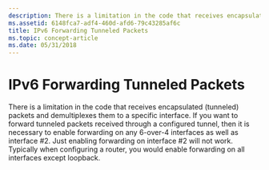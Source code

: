 ```yaml
---
description: There is a limitation in the code that receives encapsulated (tunneled) packets and demultiplexes them to a specific interface.
ms.assetid: 6148fca7-adf4-460d-afd6-79c43285af6c
title: IPv6 Forwarding Tunneled Packets
ms.topic: concept-article
ms.date: 05/31/2018
---
```


# IPv6 Forwarding Tunneled Packets

There is a limitation in the code that receives encapsulated (tunneled) packets and demultiplexes them to a specific interface. If you want to forward tunneled packets received through a configured tunnel, then it is necessary to enable forwarding on any 6-over-4 interfaces as well as interface \#2. Just enabling forwarding on interface \#2 will not work. Typically when configuring a router, you would enable forwarding on all interfaces except loopback.

 

 



